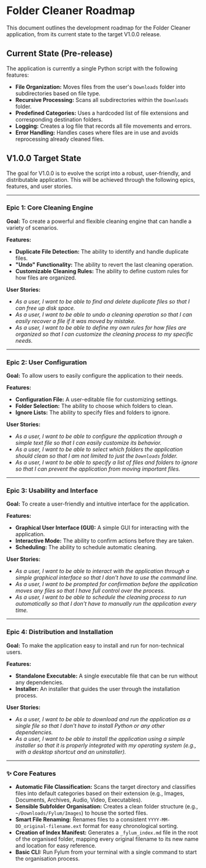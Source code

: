 # Folder Cleaner Roadmap

This document outlines the development roadmap for the Folder Cleaner application, from its current state to the target V1.0.0 release.

## Current State (Pre-release)

The application is currently a single Python script with the following features:

- **File Organization:** Moves files from the user's `Downloads` folder into subdirectories based on file type.
- **Recursive Processing:** Scans all subdirectories within the `Downloads` folder.
- **Predefined Categories:** Uses a hardcoded list of file extensions and corresponding destination folders.
- **Logging:** Creates a log file that records all file movements and errors.
- **Error Handling:** Handles cases where files are in use and avoids reprocessing already cleaned files.

## V1.0.0 Target State

The goal for V1.0.0 is to evolve the script into a robust, user-friendly, and distributable application. This will be achieved through the following epics, features, and user stories.

---

### Epic 1: Core Cleaning Engine

**Goal:** To create a powerful and flexible cleaning engine that can handle a variety of scenarios.

**Features:**

- **Duplicate File Detection:** The ability to identify and handle duplicate files.
- **"Undo" Functionality:** The ability to revert the last cleaning operation.
- **Customizable Cleaning Rules:** The ability to define custom rules for how files are organized.

**User Stories:**

- *As a user, I want to be able to find and delete duplicate files so that I can free up disk space.*
- *As a user, I want to be able to undo a cleaning operation so that I can easily recover a file if it was moved by mistake.*
- *As a user, I want to be able to define my own rules for how files are organized so that I can customize the cleaning process to my specific needs.*

---

### Epic 2: User Configuration

**Goal:** To allow users to easily configure the application to their needs.

**Features:**

- **Configuration File:** A user-editable file for customizing settings.
- **Folder Selection:** The ability to choose which folders to clean.
- **Ignore Lists:** The ability to specify files and folders to ignore.

**User Stories:**

- *As a user, I want to be able to configure the application through a simple text file so that I can easily customize its behavior.*
- *As a user, I want to be able to select which folders the application should clean so that I am not limited to just the `Downloads` folder.*
- *As a user, I want to be able to specify a list of files and folders to ignore so that I can prevent the application from moving important files.*

---

### Epic 3: Usability and Interface

**Goal:** To create a user-friendly and intuitive interface for the application.

**Features:**

- **Graphical User Interface (GUI):** A simple GUI for interacting with the application.
- **Interactive Mode:** The ability to confirm actions before they are taken.
- **Scheduling:** The ability to schedule automatic cleaning.

**User Stories:**

- *As a user, I want to be able to interact with the application through a simple graphical interface so that I don't have to use the command line.*
- *As a user, I want to be prompted for confirmation before the application moves any files so that I have full control over the process.*
- *As a user, I want to be able to schedule the cleaning process to run automatically so that I don't have to manually run the application every time.*

---

### Epic 4: Distribution and Installation

**Goal:** To make the application easy to install and run for non-technical users.

**Features:**

- **Standalone Executable:** A single executable file that can be run without any dependencies.
- **Installer:** An installer that guides the user through the installation process.

**User Stories:**

- *As a user, I want to be able to download and run the application as a single file so that I don't have to install Python or any other dependencies.*
- *As a user, I want to be able to install the application using a simple installer so that it is properly integrated with my operating system (e.g., with a desktop shortcut and an uninstaller).*

---

### ✨ Core Features

* **Automatic File Classification:** Scans the target directory and classifies files into default categories based on their extension (e.g., Images, Documents, Archives, Audio, Video, Executables).
* **Sensible Subfolder Organisation:** Creates a clean folder structure (e.g., `~/Downloads/Fylum/Images`) to house the sorted files.
* **Smart File Renaming:** Renames files to a consistent `YYYY-MM-DD_original-filename.ext` format for easy chronological sorting.
* **Creation of Index Manifest:** Generates a `_fylum_index.md` file in the root of the organised folder, mapping every original filename to its new name and location for easy reference.
* **Basic CLI:** Run Fylum from your terminal with a single command to start the organisation process.